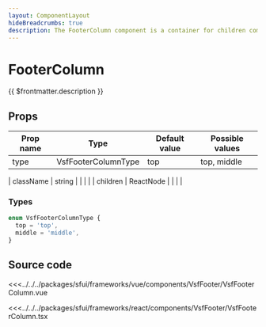 ```yaml
---
layout: ComponentLayout
hideBreadcrumbs: true
description: The FooterColumn component is a container for children components and should be used as a direct child of the FooterSection component. 
---
```

# FooterColumn

{{ $frontmatter.description }}

## Props

| Prop name | Type      | Default value | Possible values   |
|-----------|-----------| ------------- |-------------------|
| type      | VsfFooterColumnType    |     top        | top, middle |                                        |
<!-- react -->
| className | string    |             |                   |                                        |
| children  | ReactNode |             |                   |                                        |
<!-- end react -->

### Types

```ts
enum VsfFooterColumnType {
  top = 'top',
  middle = 'middle',
}
```

## Source code
<!-- vue -->
<<<../../../packages/sfui/frameworks/vue/components/VsfFooter/VsfFooterColumn.vue
<!-- end vue -->
<!-- react -->
<<<../../../packages/sfui/frameworks/react/components/VsfFooter/VsfFooterColumn.tsx
<!-- end react -->
